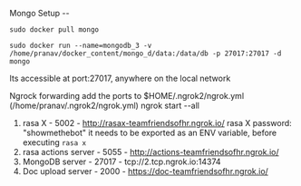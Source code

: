 Mongo Setup -- 

`sudo docker pull mongo`

`sudo docker run --name=mongodb_3 -v /home/pranav/docker_content/mongo_d/data:/data/db -p 27017:27017 -d mongo`

Its accessible at port:27017, anywhere on the local network

<!-- sample command -- `ngrok http 4200 -host-header="localhost:4200"`

to redirect interrupted port again to its original link/ or any custom link -- `ngrok http 4200 -host-header="localhost:4200" -hostname=982269ff6871.ngrok.io` -->

Ngrock forwarding
add the ports to $HOME/.ngrok2/ngrok.yml (/home/pranav/.ngrok2/ngrok.yml)
ngrok start --all
1. rasa X - 5002 - http://rasax-teamfriendsofhr.ngrok.io/
    rasa X password: "showmethebot"
    it needs to be exported as an ENV variable, before executing `rasa x`
2. rasa actions server - 5055 - http://actions-teamfriendsofhr.ngrok.io/
3. MongoDB server - 27017 - tcp://2.tcp.ngrok.io:14374
4. Doc upload server - 2000 - https://doc-teamfriendsofhr.ngrok.io/

